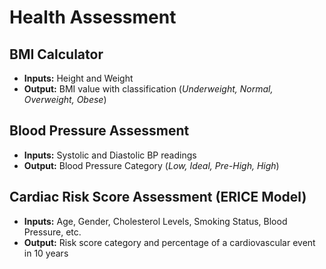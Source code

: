 # Health Assessment  

## BMI Calculator  
- **Inputs:** Height and Weight  
- **Output:** BMI value with classification (*Underweight, Normal, Overweight, Obese*)  

## Blood Pressure Assessment  
- **Inputs:** Systolic and Diastolic BP readings  
- **Output:** Blood Pressure Category (*Low, Ideal, Pre-High, High*)  

## Cardiac Risk Score Assessment (ERICE Model)  
- **Inputs:** Age, Gender, Cholesterol Levels, Smoking Status, Blood Pressure, etc.  
- **Output:** Risk score category and percentage of a cardiovascular event in 10 years  
